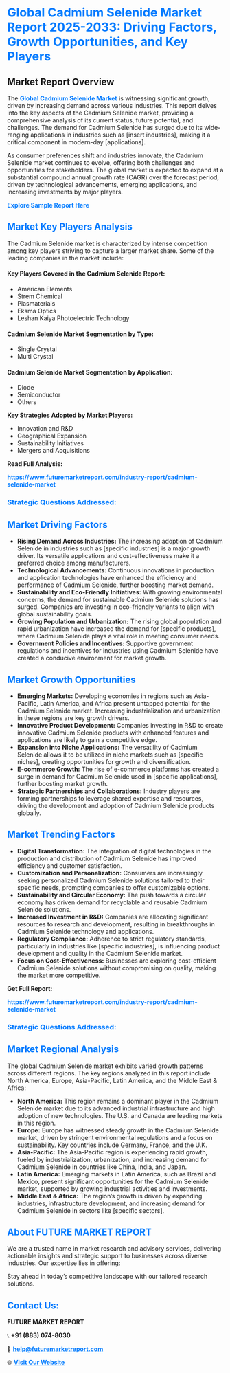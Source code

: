 <h1 style="color: #007BFF;">Global Cadmium Selenide Market Report 2025-2033: Driving Factors, Growth Opportunities, and Key Players</h1>

<section id="overview">
<h2>Market Report Overview</h2>
<p>The <a href="https://www.futuremarketreport.com/industry-report/cadmium-selenide-market" style="color: #007BFF; text-decoration: none;"><strong>Global Cadmium Selenide Market</strong></a> is witnessing significant growth, driven by increasing demand across various industries. This report delves into the key aspects of the Cadmium Selenide market, providing a comprehensive analysis of its current status, future potential, and challenges. The demand for Cadmium Selenide has surged due to its wide-ranging applications in industries such as [insert industries], making it a critical component in modern-day [applications].</p>
<p>As consumer preferences shift and industries innovate, the Cadmium Selenide market continues to evolve, offering both challenges and opportunities for stakeholders. The global market is expected to expand at a substantial compound annual growth rate (CAGR) over the forecast period, driven by technological advancements, emerging applications, and increasing investments by major players.</p>
</section>

<section id="overview">
<p><a href="https://www.futuremarketreport.com/request-sample/reportId=114630" style="color: #007BFF; text-decoration: none;"><strong>Explore Sample Report Here</strong></a></p>
</section>

<section id="key-players">
<h2 style="color: #007BFF;">Market Key Players Analysis</h2>
<p>The Cadmium Selenide market is characterized by intense competition among key players striving to capture a larger market share. Some of the leading companies in the market include:</p>
<h4>Key Players Covered in the Cadmium Selenide Report:</h4>
<ul><li>American Elements</li><li>Strem Chemical</li><li>Plasmaterials</li><li>Eksma Optics</li><li>Leshan Kaiya Photoelectric Technology</li></ul>
<h4>Cadmium Selenide Market Segmentation by Type:</h4>
<ul><li>Single Crystal</li><li>Multi Crystal</li></ul>

<h4>Cadmium Selenide Market Segmentation by Application:</h4>
<ul><li>Diode</li><li>Semiconductor</li><li>Others</li></ul>
<p><strong>Key Strategies Adopted by Market Players:</strong></p>
<ul>
<li>Innovation and R&D</li>
<li>Geographical Expansion</li>
<li>Sustainability Initiatives</li>
<li>Mergers and Acquisitions</li>
</ul>
</section>

<section>
<p><strong>Read Full Analysis: </strong></p><a href="https://www.futuremarketreport.com/industry-report/cadmium-selenide-market" style="color: #007BFF; text-decoration: none;"><strong>https://www.futuremarketreport.com/industry-report/cadmium-selenide-market</strong></a>
<h3 style="color: #007BFF;">Strategic Questions Addressed:</h3>
</section>

<section id="driving-factors">
<h2 style="color: #007BFF;">Market Driving Factors</h2>
<ul>
<li><strong>Rising Demand Across Industries:</strong> The increasing adoption of Cadmium Selenide in industries such as [specific industries] is a major growth driver. Its versatile applications and cost-effectiveness make it a preferred choice among manufacturers.</li>
<li><strong>Technological Advancements:</strong> Continuous innovations in production and application technologies have enhanced the efficiency and performance of Cadmium Selenide, further boosting market demand.</li>
<li><strong>Sustainability and Eco-Friendly Initiatives:</strong> With growing environmental concerns, the demand for sustainable Cadmium Selenide solutions has surged. Companies are investing in eco-friendly variants to align with global sustainability goals.</li>
<li><strong>Growing Population and Urbanization:</strong> The rising global population and rapid urbanization have increased the demand for [specific products], where Cadmium Selenide plays a vital role in meeting consumer needs.</li>
<li><strong>Government Policies and Incentives:</strong> Supportive government regulations and incentives for industries using Cadmium Selenide have created a conducive environment for market growth.</li>
</ul>
</section>

<section id="growth-opportunities">
<h2 style="color: #007BFF;">Market Growth Opportunities</h2>
<ul>
<li><strong>Emerging Markets:</strong> Developing economies in regions such as Asia-Pacific, Latin America, and Africa present untapped potential for the Cadmium Selenide market. Increasing industrialization and urbanization in these regions are key growth drivers.</li>
<li><strong>Innovative Product Development:</strong> Companies investing in R&D to create innovative Cadmium Selenide products with enhanced features and applications are likely to gain a competitive edge.</li>
<li><strong>Expansion into Niche Applications:</strong> The versatility of Cadmium Selenide allows it to be utilized in niche markets such as [specific niches], creating opportunities for growth and diversification.</li>
<li><strong>E-commerce Growth:</strong> The rise of e-commerce platforms has created a surge in demand for Cadmium Selenide used in [specific applications], further boosting market growth.</li>
<li><strong>Strategic Partnerships and Collaborations:</strong> Industry players are forming partnerships to leverage shared expertise and resources, driving the development and adoption of Cadmium Selenide products globally.</li>
</ul>
</section>

<section id="trending-factors">
<h2 style="color: #007BFF;">Market Trending Factors</h2>
<ul>
<li><strong>Digital Transformation:</strong> The integration of digital technologies in the production and distribution of Cadmium Selenide has improved efficiency and customer satisfaction.</li>
<li><strong>Customization and Personalization:</strong> Consumers are increasingly seeking personalized Cadmium Selenide solutions tailored to their specific needs, prompting companies to offer customizable options.</li>
<li><strong>Sustainability and Circular Economy:</strong> The push towards a circular economy has driven demand for recyclable and reusable Cadmium Selenide solutions.</li>
<li><strong>Increased Investment in R&D:</strong> Companies are allocating significant resources to research and development, resulting in breakthroughs in Cadmium Selenide technology and applications.</li>
<li><strong>Regulatory Compliance:</strong> Adherence to strict regulatory standards, particularly in industries like [specific industries], is influencing product development and quality in the Cadmium Selenide market.</li>
<li><strong>Focus on Cost-Effectiveness:</strong> Businesses are exploring cost-efficient Cadmium Selenide solutions without compromising on quality, making the market more competitive.</li>
</ul>
</section>

<section>
<p><strong>Get Full Report: </strong></p><a href="https://www.futuremarketreport.com/industry-report/cadmium-selenide-market" style="color: #007BFF; text-decoration: none;"><strong>https://www.futuremarketreport.com/industry-report/cadmium-selenide-market</strong></a>
<h3 style="color: #007BFF;">Strategic Questions Addressed:</h3>
</section>


<section id="regional-analysis">
<h2 style="color: #007BFF;">Market Regional Analysis</h2>
<p>The global Cadmium Selenide market exhibits varied growth patterns across different regions. The key regions analyzed in this report include North America, Europe, Asia-Pacific, Latin America, and the Middle East & Africa:</p>
<ul>
<li><strong>North America:</strong> This region remains a dominant player in the Cadmium Selenide market due to its advanced industrial infrastructure and high adoption of new technologies. The U.S. and Canada are leading markets in this region.</li>
<li><strong>Europe:</strong> Europe has witnessed steady growth in the Cadmium Selenide market, driven by stringent environmental regulations and a focus on sustainability. Key countries include Germany, France, and the U.K.</li>
<li><strong>Asia-Pacific:</strong> The Asia-Pacific region is experiencing rapid growth, fueled by industrialization, urbanization, and increasing demand for Cadmium Selenide in countries like China, India, and Japan.</li>
<li><strong>Latin America:</strong> Emerging markets in Latin America, such as Brazil and Mexico, present significant opportunities for the Cadmium Selenide market, supported by growing industrial activities and investments.</li>
<li><strong>Middle East & Africa:</strong> The region’s growth is driven by expanding industries, infrastructure development, and increasing demand for Cadmium Selenide in sectors like [specific sectors].</li>
</ul>
</section>

<footer>
<h2 style="color: #007BFF;">About FUTURE MARKET REPORT</h2>
<p>We are a trusted name in market research and advisory services, delivering actionable insights and strategic support to businesses across diverse industries. Our expertise lies in offering:</p>

<p>Stay ahead in today’s competitive landscape with our tailored research solutions.</p>

<h2 style="color: #007BFF;">Contact Us:</h2>
<p><strong>FUTURE MARKET REPORT</strong></p>
<p>📞 <strong>+91 (883) 074-8030</strong></p>
<p>📧 <strong><a href="mailto:help@futuremarketreport.com" style="color: #007BFF;">help@futuremarketreport.com</a></strong></p>
<p>🌐 <strong><a href="https://www.futuremarketreport.com/" style="color: #007BFF;">Visit Our Website</a></strong></p>
</footer>
